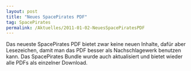 ```yaml
---
layout: post
title: "Neues SpacePirates PDF"
tag: SpacePirates
permalink: /Aktuelles/2011-01-02-NeuesSpacePiratesPDF
---
```



Das neueste SpacePirates PDF bietet zwar keine neuen Inhalte, dafür aber Lesezeichen, damit man das PDF besser als Nachschlagewerk benutzen kann. Das SpacePirates Bundle wurde auch aktualisiert und bietet wieder alle PDFs als einzelner Download.
